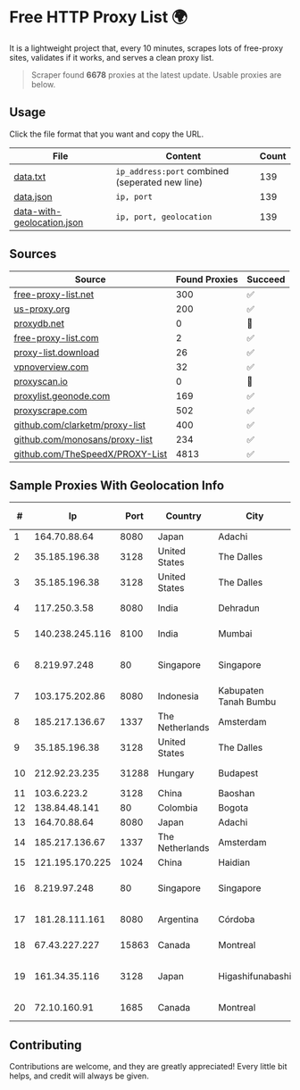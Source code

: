 
# Free HTTP Proxy List 🌍

It is a lightweight project that, every 10 minutes, scrapes lots of free-proxy sites, validates if it works, and serves a clean proxy list.


> Scraper found **6678** proxies at the latest update. Usable proxies are below.

## Usage

Click the file format that you want and copy the URL.


|File|Content|Count|
|----|-------|-----|
|[data.txt](https://raw.githubusercontent.com/themiralay/Proxy-List-World/master/data.txt)|`ip_address:port` combined (seperated new line)|139|
|[data.json](https://raw.githubusercontent.com/themiralay/Proxy-List-World/master/data.json)|`ip, port`|139|
|[data-with-geolocation.json](https://raw.githubusercontent.com/themiralay/Proxy-List-World/master/data-with-geolocation.json)|`ip, port, geolocation`|139|

## Sources

|Source|Found Proxies|Succeed|
|------|-------------|-------|
|[free-proxy-list.net](https://free-proxy-list.net)|300|✅|
|[us-proxy.org](https://www.us-proxy.org)|200|✅|
|[proxydb.net](http://proxydb.net)|0|🚫|
|[free-proxy-list.com](https://free-proxy-list.com/?page=&port=&type%5B%5D=http&type%5B%5D=https&up_time=0&search=Search)|2|✅|
|[proxy-list.download](https://www.proxy-list.download/HTTP)|26|✅|
|[vpnoverview.com](https://vpnoverview.com/privacy/anonymous-browsing/free-proxy-servers)|32|✅|
|[proxyscan.io](https://www.proxyscan.io)|0|🚫|
|[proxylist.geonode.com](https://proxylist.geonode.com/api/proxy-list?limit=300&page=1&sort_by=lastChecked&sort_type=desc&protocols=http,https)|169|✅|
|[proxyscrape.com](https://api.proxyscrape.com/v2/?request=displayproxies&protocol=http&timeout=10000&country=all&ssl=all&anonymity=all)|502|✅|
|[github.com/clarketm/proxy-list](https://raw.githubusercontent.com/clarketm/proxy-list/master/proxy-list-raw.txt)|400|✅|
|[github.com/monosans/proxy-list](https://raw.githubusercontent.com/monosans/proxy-list/main/proxies/http.txt)|234|✅|
|[github.com/TheSpeedX/PROXY-List](https://raw.githubusercontent.com/TheSpeedX/PROXY-List/master/http.txt)|4813|✅|


## Sample Proxies With Geolocation Info

|#|Ip|Port|Country|City|Internet Service Provider|
|-|--|----|-------|----|-------------------------|
|1|164.70.88.64|8080|Japan|Adachi|InfoSphere|
|2|35.185.196.38|3128|United States|The Dalles|Google LLC|
|3|35.185.196.38|3128|United States|The Dalles|Google LLC|
|4|117.250.3.58|8080|India|Dehradun|Bharat Sanchar Nigam Ltd|
|5|140.238.245.116|8100|India|Mumbai|Oracle Corporation|
|6|8.219.97.248|80|Singapore|Singapore|Alibaba (US) Technology Co., Ltd.|
|7|103.175.202.86|8080|Indonesia|Kabupaten Tanah Bumbu|PT Ameera Mega Buana|
|8|185.217.136.67|1337|The Netherlands|Amsterdam|Hbing Limited|
|9|35.185.196.38|3128|United States|The Dalles|Google LLC|
|10|212.92.23.235|31288|Hungary|Budapest|Antenna Hungaria|
|11|103.6.223.2|3128|China|Baoshan|China Unicom|
|12|138.84.48.141|80|Colombia|Bogota|SpaceX Starlink|
|13|164.70.88.64|8080|Japan|Adachi|InfoSphere|
|14|185.217.136.67|1337|The Netherlands|Amsterdam|Hbing Limited|
|15|121.195.170.225|1024|China|Haidian|CERNET|
|16|8.219.97.248|80|Singapore|Singapore|Alibaba (US) Technology Co., Ltd.|
|17|181.28.111.161|8080|Argentina|Córdoba|Telecom Argentina S.A|
|18|67.43.227.227|15863|Canada|Montreal|GloboTech Communications|
|19|161.34.35.116|3128|Japan|Higashifunabashi|NTT PC Communications, Inc.|
|20|72.10.160.91|1685|Canada|Montreal|GloboTech Communications|



## Contributing

Contributions are welcome, and they are greatly appreciated! Every
little bit helps, and credit will always be given.

